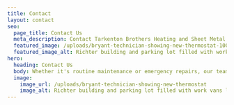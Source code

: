 ```yaml
---
title: Contact
layout: contact
seo:
  page_title: Contact Us
  meta_description: Contact Tarkenton Brothers Heating and Sheet Metal for emergency HVAC services or to learn more about our other complete HVAC services. We look forward to helping you!
  featured_image: /uploads/bryant-technician-showing-new-thermostat-1000.jpg
  featured_image_alt: Richter building and parking lot filled with work vans loading supplies for the work day
hero: 
  heading: Contact Us
  body: Whether it's routine maintenance or emergency repairs, our team of certified HVAC professionals is here to help you.
  image: 
    image_url: /uploads/bryant-technician-showing-new-thermostat
    image_alt: Richter building and parking lot filled with work vans loading supplies for the work day
---
```

